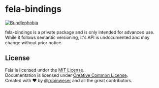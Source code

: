 # fela-bindings

<a href="https://bundlephobia.com/result?p=fela-bindings@latest"><img alt="Bundlephobia" src="https://img.shields.io/bundlephobia/minzip/fela-bindings.svg"></a>

fela-bindings is a private package and is only intended for advanced use. While it follows semantic versioning, it's API is undocumented and may change without prior notice.


## License
Fela is licensed under the [MIT License](http://opensource.org/licenses/MIT).<br>
Documentation is licensed under [Creative Common License](http://creativecommons.org/licenses/by/4.0/).<br>
Created with ♥ by [@robinweser](http://weser.io) and all the great contributors.

